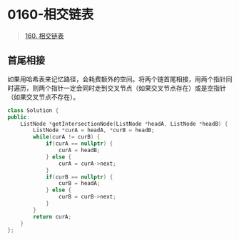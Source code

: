 # 0160-相交链表

> [160. 相交链表](https://leetcode.cn/problems/intersection-of-two-linked-lists/)


## 首尾相接

如果用哈希表来记忆路径，会耗费额外的空间。将两个链首尾相接，用两个指针同时遍历，则两个指针一定会同时走到交叉节点（如果交叉节点存在）或是空指针（如果交叉节点不存在）。

```cpp
class Solution {
public:
    ListNode *getIntersectionNode(ListNode *headA, ListNode *headB) {
        ListNode *curA = headA, *curB = headB;
        while(curA != curB) {
            if(curA == nullptr) {
                curA = headB;
            } else {
                curA = curA->next;
            }
            if(curB == nullptr) {
                curB = headA;
            } else {
                curB = curB->next;
            }
        }
        return curA;
    }
};
```